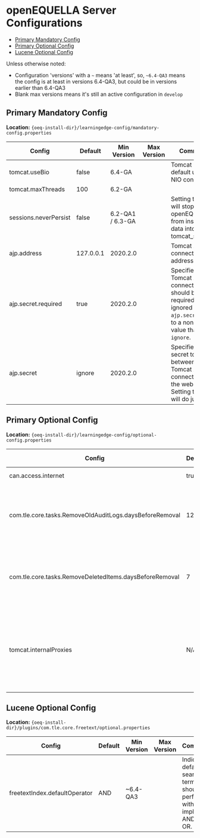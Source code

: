 # openEQUELLA Server Configurations

- [Primary Mandatory Config](#primary-mandatory-config)
- [Primary Optional Config](#primary-optional-config)
- [Lucene Optional Config](#lucene-optional-config)


Unless otherwise noted:

- Configuration 'versions' with a `~` means 'at least', so, `~6.4-QA3` means the config is at least in versions 6.4-QA3, but could be in versions earlier than 6.4-QA3
- Blank max versions means it's still an active configuration in `develop`

## Primary Mandatory Config
**Location:**  `{oeq-install-dir}/learningedge-config/mandatory-config.properties`

| Config | Default | Min Version | Max Version | Comments |
| ------ | ------ | ------ | ------ | ------ |
| tomcat.useBio | false | 6.4-GA | | Tomcat will by default use the NIO connectors |
| tomcat.maxThreads | 100 | 6.2-GA | | |
| sessions.neverPersist | false | 6.2-QA1 / 6.3-GA | | Setting to `true` will stop openEQUELLA from inserting data into tomcat_sessions. |
| ajp.address | 127.0.0.1 | 2020.2.0 | | Tomcat AJP connector address |
| ajp.secret.required | true | 2020.2.0 | | Specifies if the Tomcat AJP connector should be required.  This is ignored if `ajp.secret` is set to a non-blank value that is not `ignore`. |
| ajp.secret | ignore | 2020.2.0 | | Specifies the secret to use between the Tomcat AJP connector and the web server.  Setting to `ignore` will do just that. |

## Primary Optional Config
**Location:**  `{oeq-install-dir}/learningedge-config/optional-config.properties`

| Config | Default | Min Version | Max Version | Comments |
| ------ | ------ | ------ | ------ | ------ |
| can.access.internet | true | ~6.1-QA2 | | Allows the URL checker to run. |
| com.tle.core.tasks.RemoveOldAuditLogs.daysBeforeRemoval | 120 | ~6.0-QA3 | | Set the number of days to keep audit logs in openEQUELLA before the scheduled task truncates them. |
| com.tle.core.tasks.RemoveDeletedItems.daysBeforeRemoval | 7 | ~6.4-QA3 | | Set the number of days to keep deleted items in openEQUELLA before the scheduled task purges them. | 
| tomcat.internalProxies | N/A | 2019.1.3 / 2019.2.0 | | Sets the Tomcat RemoteIpValve > InternalProxies.  This is needed when uploading files in the modern UI in some environments | 

## Lucene Optional Config
**Location:** `{oeq-install-dir}/plugins/com.tle.core.freetext/optional.properties`

| Config | Default | Min Version | Max Version | Comments |
| ------ | ------ | ------ | ------ | ------ |
| freetextIndex.defaultOperator | AND | ~6.4-QA3 | | Indicates if default search terms should be performed with an implicit AND or OR. |
